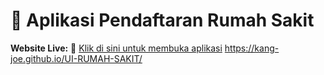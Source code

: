 # 🏥 Aplikasi Pendaftaran Rumah Sakit

**Website Live:** 🔗 [Klik di sini untuk membuka aplikasi](https://kang-joe.github.io/UI-RUMAH-SAKIT/) 
https://kang-joe.github.io/UI-RUMAH-SAKIT/
